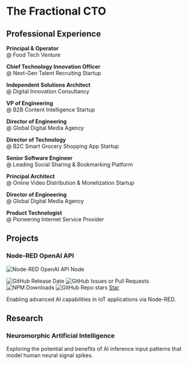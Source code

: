 # The Fractional CTO

## Professional Experience

**Principal & Operator**  
@ Food Tech Venture

**Chief Technology Innovation Officer**  
@ Next-Gen Talent Recruiting Startup

**Independent Solutions Architect**  
@ Digital Innovation Consultancy

**VP of Engineering**  
@ B2B Content Intelligence Startup

**Director of Engineering**  
@ Global Digital Media Agency

**Director of Technology**  
@ B2C Smart Grocery Shopping App Startup

**Senior Software Engineer**  
@ Leading Social Sharing & Bookmarking Platform

**Principal Architect**  
@ Online Video Distribution & Monetization Startup

**Director of Engineering**  
@ Global Digital Media Agency

**Product Technologist**  
@ Pioneering Internet Service Provider

## Projects

### Node-RED OpenAI API

![Node-RED OpenAI API Node](https://github.com/allanbunch/allanbunch.github.io/assets/4503640/7c8a8c99-06d1-4303-88ca-bba5b129b178)

![GitHub Release Date](https://img.shields.io/github/release-date/allanbunch/node-red-openai-api) ![GitHub Issues or Pull Requests](https://img.shields.io/github/issues/allanbunch/node-red-openai-api) ![NPM Downloads](https://img.shields.io/npm/d18m/%40inductiv%2Fnode-red-openai-api)
![GitHub Repo stars](https://img.shields.io/github/stars/allanbunch/node-red-openai-api)
<a class="github-button" style="display: inline-block;" href="https://github.com/allanbunch/node-red-openai-api" data-color-scheme="no-preference: light; light: light; dark: dark;" data-icon="octicon-star" aria-label="Star buttons/github-buttons on GitHub">Star</a>

Enabling advanced AI capabilities in IoT applications via Node-RED.

## Research

### Neuromorphic Artificial Intelligence

Exploring the potential and benefits of AI inference input patterns that model human neural signal spikes.

<script async defer src="https://buttons.github.io/buttons.js"></script>
